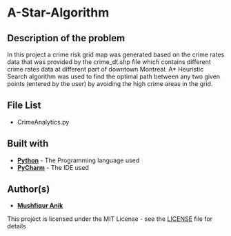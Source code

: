 # A-Star-Algorithm

## Description of the problem
In this project a crime risk grid map was generated based on the crime rates data that was provided by the crime_dt.shp file which contains different crime rates data at different part of downtown Montreal. A* Heuristic Search algorithm was used to find the optimal path between any two given points (entered by the user) by avoiding the high crime areas in the grid.


## File List
- CrimeAnalytics.py

## Built with
* [**Python**](https://en.wikipedia.org/wiki/Python_(programming_language)) - The Programming language used
* [**PyCharm**](https://en.wikipedia.org/wiki/PyCharm) - The IDE used

## Author(s)

* [**Mushfiqur Anik**](https://github.com/mushfiqur-anik)

This project is licensed under the MIT License - see the [LICENSE](LICENSE) file for details
 
